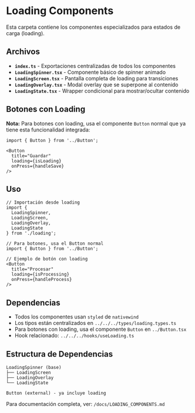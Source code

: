 # Loading Components

Esta carpeta contiene los componentes especializados para estados de carga (loading).

## Archivos

- **`index.ts`** - Exportaciones centralizadas de todos los componentes
- **`LoadingSpinner.tsx`** - Componente básico de spinner animado
- **`LoadingScreen.tsx`** - Pantalla completa de loading para transiciones
- **`LoadingOverlay.tsx`** - Modal overlay que se superpone al contenido
- **`LoadingState.tsx`** - Wrapper condicional para mostrar/ocultar contenido

## Botones con Loading

**Nota:** Para botones con loading, usa el componente `Button` normal que ya tiene esta funcionalidad integrada:

```tsx
import { Button } from '../Button';

<Button 
  title="Guardar" 
  loading={isLoading} 
  onPress={handleSave} 
/>
```

## Uso

```tsx
// Importación desde loading
import { 
  LoadingSpinner, 
  LoadingScreen, 
  LoadingOverlay, 
  LoadingState
} from './loading';

// Para botones, usa el Button normal
import { Button } from '../Button';

// Ejemplo de botón con loading
<Button 
  title="Procesar" 
  loading={isProcessing} 
  onPress={handleProcess} 
/>
```

## Dependencias

- Todos los componentes usan `styled` de `nativewind`
- Los tipos están centralizados en `../../../types/loading.types.ts`
- Para botones con loading, usa el componente `Button` en `../Button.tsx`
- Hook relacionado: `../../../hooks/useLoading.ts`

## Estructura de Dependencias

```
LoadingSpinner (base)
├── LoadingScreen
├── LoadingOverlay  
└── LoadingState

Button (external) - ya incluye loading
```

Para documentación completa, ver: `/docs/LOADING_COMPONENTS.md`
